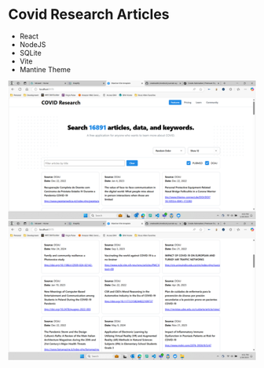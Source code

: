 # Covid Research Articles

* React
* NodeJS
* SQLite
* Vite
* Mantine Theme

![Alt text](Screenshot-1.png)
![Alt text](Screenshot-2.png)
